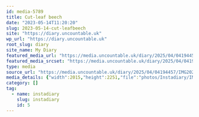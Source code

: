 ```yaml
---
id: media-5789
title: Cut-leaf beech
date: "2023-05-14T11:20:20"
slug: 2023-05-14-cut-leafbeech
site: "https://diary.uncountable.uk"
wp_url: "https://diary.uncountable.uk"
root_slug: diary
site_name: My Diary
featured_media_url: "https://media.uncountable.uk/diary/2025/04/04194457/IMG20230514122020-edited.webp"
featured_media_srcset: "https://media.uncountable.uk/diary/2025/04/04194457/IMG20230514122020-edited-269x300.webp 269w, https://media.uncountable.uk/diary/2025/04/04194457/IMG20230514122020-edited-917x1024.webp 917w, https://media.uncountable.uk/diary/2025/04/04194457/IMG20230514122020-edited-150x150.webp 150w, https://media.uncountable.uk/diary/2025/04/04194457/IMG20230514122020-edited-573x640.webp 573w, https://media.uncountable.uk/diary/2025/04/04194457/IMG20230514122020-edited.webp 2015w"
type: media
source_url: "https://media.uncountable.uk/diary/2025/04/04194457/IMG20230514122020-edited.webp"
media_details: {"width":2015,"height":2251,"file":"photos/Instadiary/IMG20230514122020-edited.webp","filesize":180372,"sizes":{"medium":{"file":"IMG20230514122020-edited-269x300.webp","width":269,"height":300,"filesize":24448,"mime_type":"image/webp","source_url":"https://media.uncountable.uk/diary/2025/04/04194457/IMG20230514122020-edited-269x300.webp"},"large":{"file":"IMG20230514122020-edited-917x1024.webp","width":917,"height":1024,"filesize":120034,"mime_type":"image/webp","source_url":"https://media.uncountable.uk/diary/2025/04/04194457/IMG20230514122020-edited-917x1024.webp"},"thumbnail":{"file":"IMG20230514122020-edited-150x150.webp","width":150,"height":150,"filesize":9354,"mime_type":"image/webp","source_url":"https://media.uncountable.uk/diary/2025/04/04194457/IMG20230514122020-edited-150x150.webp"},"mobwidth":{"file":"IMG20230514122020-edited-573x640.webp","width":573,"height":640,"filesize":68098,"mime_type":"image/webp","source_url":"https://media.uncountable.uk/diary/2025/04/04194457/IMG20230514122020-edited-573x640.webp"},"full":{"file":"IMG20230514122020-edited.webp","width":2015,"height":2251,"mime_type":"image/webp","source_url":"https://media.uncountable.uk/diary/2025/04/04194457/IMG20230514122020-edited.webp"}},"image_meta":{"aperture":"0","credit":"","camera":"","caption":"","created_timestamp":"0","copyright":"","focal_length":"0","iso":"0","shutter_speed":"0","title":"","orientation":"0","keywords":[]}}
category: []
tag:
  - name: instadiary
    slug: instadiary
    id: 5
---
```


